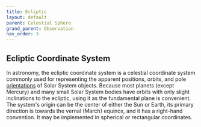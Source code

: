 ```yaml
---
title: Ecliptic
layout: default
parent: Celestial Sphere
grand_parent: Observation
nav_order: 3
---
```


## Ecliptic Coordinate System
In astronomy, the ecliptic coordinate system is a celestial coordinate system commonly used for representing the apparent positions, orbits, and pole [orientations](#orientations) of Solar System objects. Because most planets (except Mercury) and many small Solar System bodies have orbits with only slight inclinations to the ecliptic, using it as the fundamental plane is convenient. The system's origin can be the center of either the Sun or Earth, its primary direction is towards the vernal (March) equinox, and it has a right-hand convention. It may be implemented in spherical or rectangular coordinates.